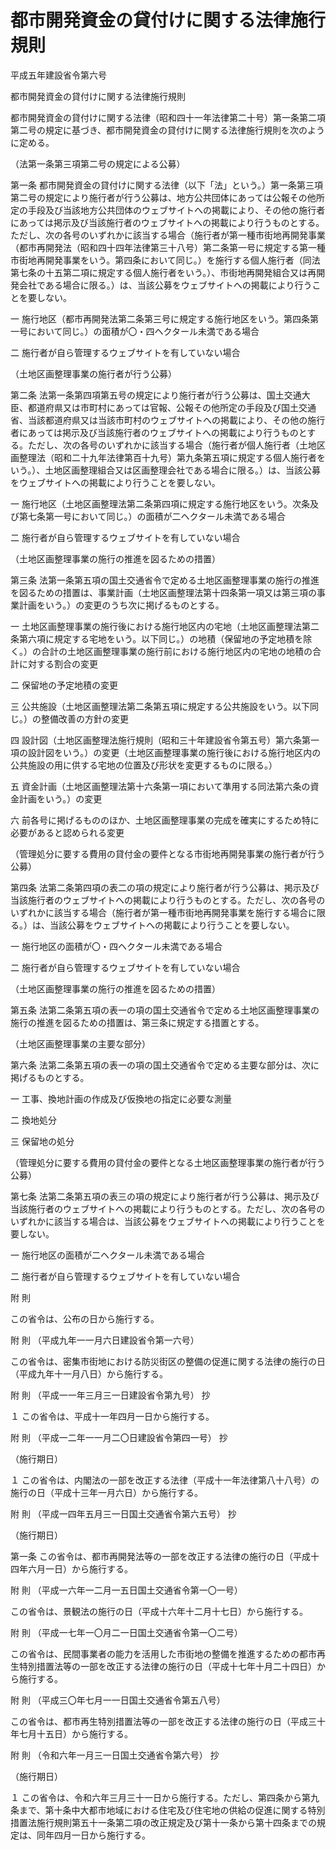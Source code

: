 # 都市開発資金の貸付けに関する法律施行規則

平成五年建設省令第六号

都市開発資金の貸付けに関する法律施行規則

都市開発資金の貸付けに関する法律（昭和四十一年法律第二十号）第一条第二項第二号の規定に基づき、都市開発資金の貸付けに関する法律施行規則を次のように定める。

（法第一条第三項第二号の規定による公募）

第一条 都市開発資金の貸付けに関する法律（以下「法」という。）第一条第三項第二号の規定により施行者が行う公募は、地方公共団体にあっては公報その他所定の手段及び当該地方公共団体のウェブサイトへの掲載により、その他の施行者にあっては掲示及び当該施行者のウェブサイトへの掲載により行うものとする。ただし、次の各号のいずれかに該当する場合（施行者が第一種市街地再開発事業（都市再開発法（昭和四十四年法律第三十八号）第二条第一号に規定する第一種市街地再開発事業をいう。第四条において同じ。）を施行する個人施行者（同法第七条の十五第二項に規定する個人施行者をいう。）、市街地再開発組合又は再開発会社である場合に限る。）は、当該公募をウェブサイトへの掲載により行うことを要しない。

一 施行地区（都市再開発法第二条第三号に規定する施行地区をいう。第四条第一号において同じ。）の面積が〇・四ヘクタール未満である場合

二 施行者が自ら管理するウェブサイトを有していない場合

（土地区画整理事業の施行者が行う公募）

第二条 法第一条第四項第五号の規定により施行者が行う公募は、国土交通大臣、都道府県又は市町村にあっては官報、公報その他所定の手段及び国土交通省、当該都道府県又は当該市町村のウェブサイトへの掲載により、その他の施行者にあっては掲示及び当該施行者のウェブサイトへの掲載により行うものとする。ただし、次の各号のいずれかに該当する場合（施行者が個人施行者（土地区画整理法（昭和二十九年法律第百十九号）第九条第五項に規定する個人施行者をいう。）、土地区画整理組合又は区画整理会社である場合に限る。）は、当該公募をウェブサイトへの掲載により行うことを要しない。

一 施行地区（土地区画整理法第二条第四項に規定する施行地区をいう。次条及び第七条第一号において同じ。）の面積が二ヘクタール未満である場合

二 施行者が自ら管理するウェブサイトを有していない場合

（土地区画整理事業の施行の推進を図るための措置）

第三条 法第一条第五項の国土交通省令で定める土地区画整理事業の施行の推進を図るための措置は、事業計画（土地区画整理法第十四条第一項又は第三項の事業計画をいう。）の変更のうち次に掲げるものとする。

一 土地区画整理事業の施行後における施行地区内の宅地（土地区画整理法第二条第六項に規定する宅地をいう。以下同じ。）の地積（保留地の予定地積を除く。）の合計の土地区画整理事業の施行前における施行地区内の宅地の地積の合計に対する割合の変更

二 保留地の予定地積の変更

三 公共施設（土地区画整理法第二条第五項に規定する公共施設をいう。以下同じ。）の整備改善の方針の変更

四 設計図（土地区画整理法施行規則（昭和三十年建設省令第五号）第六条第一項の設計図をいう。）の変更（土地区画整理事業の施行後における施行地区内の公共施設の用に供する宅地の位置及び形状を変更するものに限る。）

五 資金計画（土地区画整理法第十六条第一項において準用する同法第六条の資金計画をいう。）の変更

六 前各号に掲げるもののほか、土地区画整理事業の完成を確実にするため特に必要があると認められる変更

（管理処分に要する費用の貸付金の要件となる市街地再開発事業の施行者が行う公募）

第四条 法第二条第四項の表二の項の規定により施行者が行う公募は、掲示及び当該施行者のウェブサイトへの掲載により行うものとする。ただし、次の各号のいずれかに該当する場合（施行者が第一種市街地再開発事業を施行する場合に限る。）は、当該公募をウェブサイトへの掲載により行うことを要しない。

一 施行地区の面積が〇・四ヘクタール未満である場合

二 施行者が自ら管理するウェブサイトを有していない場合

（土地区画整理事業の施行の推進を図るための措置）

第五条 法第二条第五項の表一の項の国土交通省令で定める土地区画整理事業の施行の推進を図るための措置は、第三条に規定する措置とする。

（土地区画整理事業の主要な部分）

第六条 法第二条第五項の表一の項の国土交通省令で定める主要な部分は、次に掲げるものとする。

一 工事、換地計画の作成及び仮換地の指定に必要な測量

二 換地処分

三 保留地の処分

（管理処分に要する費用の貸付金の要件となる土地区画整理事業の施行者が行う公募）

第七条 法第二条第五項の表三の項の規定により施行者が行う公募は、掲示及び当該施行者のウェブサイトへの掲載により行うものとする。ただし、次の各号のいずれかに該当する場合は、当該公募をウェブサイトへの掲載により行うことを要しない。

一 施行地区の面積が二ヘクタール未満である場合

二 施行者が自ら管理するウェブサイトを有していない場合

附 則

この省令は、公布の日から施行する。

附 則 （平成九年一一月六日建設省令第一六号）

この省令は、密集市街地における防災街区の整備の促進に関する法律の施行の日（平成九年十一月八日）から施行する。

附 則 （平成一一年三月三一日建設省令第九号） 抄

１ この省令は、平成十一年四月一日から施行する。

附 則 （平成一二年一一月二〇日建設省令第四一号） 抄

（施行期日）

１ この省令は、内閣法の一部を改正する法律（平成十一年法律第八十八号）の施行の日（平成十三年一月六日）から施行する。

附 則 （平成一四年五月三一日国土交通省令第六五号） 抄

（施行期日）

第一条 この省令は、都市再開発法等の一部を改正する法律の施行の日（平成十四年六月一日）から施行する。

附 則 （平成一六年一二月一五日国土交通省令第一〇一号）

この省令は、景観法の施行の日（平成十六年十二月十七日）から施行する。

附 則 （平成一七年一〇月二一日国土交通省令第一〇二号）

この省令は、民間事業者の能力を活用した市街地の整備を推進するための都市再生特別措置法等の一部を改正する法律の施行の日（平成十七年十月二十四日）から施行する。

附 則 （平成三〇年七月一一日国土交通省令第五八号）

この省令は、都市再生特別措置法等の一部を改正する法律の施行の日（平成三十年七月十五日）から施行する。

附 則 （令和六年一月三一日国土交通省令第六号） 抄

（施行期日）

１ この省令は、令和六年三月三十一日から施行する。ただし、第四条から第九条まで、第十条中大都市地域における住宅及び住宅地の供給の促進に関する特別措置法施行規則第五十一条第二項の改正規定及び第十一条から第十四条までの規定は、同年四月一日から施行する。
